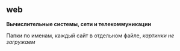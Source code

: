 ## web  
**Вычислительные системы, сети и телекоммуникации**  
  
Папки по именам, каждый сайт в отдельном файле, _картинки не загружаем_
